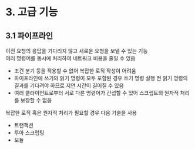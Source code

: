 # 3. 고급 기능

## 3.1 파이프라인

이전 요청의 응답을 기다리지 않고 새로운 요청을 보낼 수 있는 기능  
여러 명령어를 동시에 처리하여 네트워크 비용을 줄일 수 있음  
- 조건 분기 등을 적용할 수 없어 복잡한 로직 작성이 어려움
- 파이프라인에 쓰기와 읽기 명령이 모두 포함된 경우 쓰기 명령 실행 전
  읽기 명령의 결과를 기다려야 하므로 지연 시간이 길어질 수 있음
- 여러 클라이언트로부터 서로 다른 명령어가 간섭할 수 있어 스크립트의
  원자적 처리를 보장할 수 없음

복잡한 로직 혹은 원자적 처리가 필요할 경우 다음 기술을 사용
- 트랜잭션
- 루아 스크립팅
- 모듈
